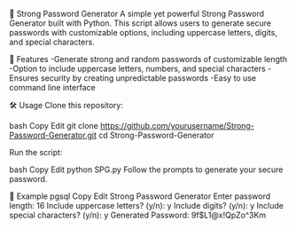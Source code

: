 🔐 Strong Password Generator
A simple yet powerful Strong Password Generator built with Python. This script allows users to generate secure passwords with customizable options, including uppercase letters, digits, and special characters.

🚀 Features
-Generate strong and random passwords of customizable length
-Option to include uppercase letters, numbers, and special characters
-Ensures security by creating unpredictable passwords
-Easy to use command line interface

🛠 Usage
Clone this repository:

bash
Copy
Edit
git clone https://github.com/yourusername/Strong-Password-Generator.git
cd Strong-Password-Generator

Run the script:

bash
Copy
Edit
python SPG.py
Follow the prompts to generate your secure password.

📌 Example
pgsql
Copy
Edit
Strong Password Generator
Enter password length: 16
Include uppercase letters? (y/n): y
Include digits? (y/n): y
Include special characters? (y/n): y
Generated Password: 9f$L1@x!QpZo^3Km
